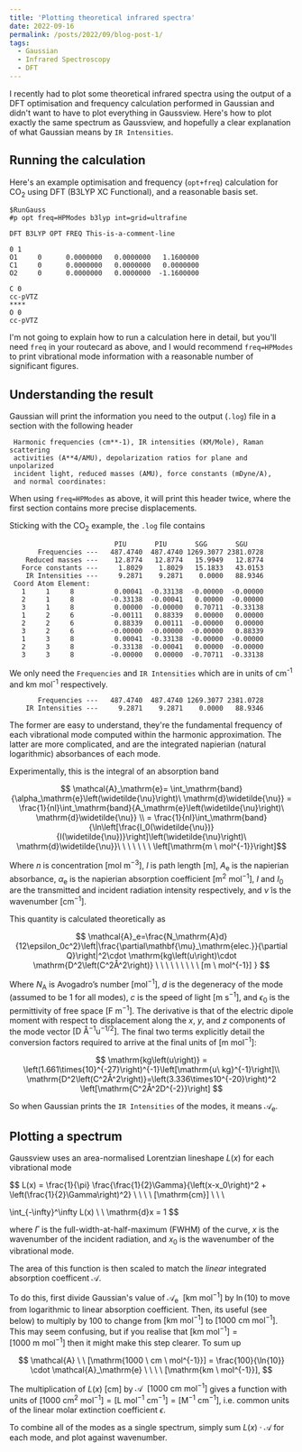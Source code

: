 ```yaml
---
title: 'Plotting theoretical infrared spectra'
date: 2022-09-16
permalink: /posts/2022/09/blog-post-1/
tags:
  - Gaussian
  - Infrared Spectroscopy
  - DFT
---
```


I recently had to plot some theoretical infrared spectra using the output
of a DFT optimisation and frequency calculation performed in Gaussian and didn't
want to have to plot everything in Gaussview. Here's how to plot exactly the
same spectrum as Gaussview, and hopefully a clear explanation of what Gaussian means by `IR Intensities`.

## Running the calculation

Here's an example optimisation and frequency (`opt+freq`) calculation for
CO<sub>2</sub> using DFT (B3LYP XC Functional), and a reasonable basis set.

```text
$RunGauss 
#p opt freq=HPModes b3lyp int=grid=ultrafine

DFT B3LYP OPT FREQ This-is-a-comment-line

0 1
O1     0      0.0000000   0.0000000   1.1600000
C1     0      0.0000000   0.0000000   0.0000000
O2     0      0.0000000   0.0000000  -1.1600000

C 0 
cc-pVTZ
**** 
O 0 
cc-pVTZ
```

I'm not going to explain how to run a calculation here in detail, but you'll need
`freq` in your routecard as above, and I would recommend `freq=HPModes` to print
vibrational mode information with a reasonable number of significant figures.

## Understanding the result

Gaussian will print the information you need to the output (`.log`) file in a
section with the following header

```text
 Harmonic frequencies (cm**-1), IR intensities (KM/Mole), Raman scattering
 activities (A**4/AMU), depolarization ratios for plane and unpolarized
 incident light, reduced masses (AMU), force constants (mDyne/A),
 and normal coordinates:
```

When using `freq=HPModes` as above, it will print this header twice, where the
first section contains more precise displacements.

Sticking with the CO<sub>2</sub> example, the `.log` file contains

```text
                          PIU       PIU       SGG       SGU
       Frequencies ---   487.4740  487.4740 1269.3077 2381.0728
    Reduced masses ---    12.8774   12.8774   15.9949   12.8774
   Force constants ---     1.8029    1.8029   15.1833   43.0153
    IR Intensities ---     9.2871    9.2871    0.0000   88.9346
 Coord Atom Element:
   1     1     8          0.00041  -0.33138  -0.00000  -0.00000
   2     1     8         -0.33138  -0.00041   0.00000  -0.00000
   3     1     8          0.00000  -0.00000   0.70711  -0.33138
   1     2     6         -0.00111   0.88339   0.00000   0.00000
   2     2     6          0.88339   0.00111  -0.00000   0.00000
   3     2     6         -0.00000  -0.00000  -0.00000   0.88339
   1     3     8          0.00041  -0.33138  -0.00000  -0.00000
   2     3     8         -0.33138  -0.00041   0.00000  -0.00000
   3     3     8         -0.00000   0.00000  -0.70711  -0.33138
```

We only need the `Frequencies` and `IR Intensities` which are in units
of cm<sup>-1</sup> and km mol<sup>-1</sup> respectively.

```text
       Frequencies ---   487.4740  487.4740 1269.3077 2381.0728
    IR Intensities ---     9.2871    9.2871    0.0000   88.9346
```

The former are easy to understand, they're the fundamental frequency of each vibrational mode computed within the harmonic approximation. The latter are more complicated, and are the integrated napierian (natural logarithmic) absorbances of each mode.

Experimentally, this is the integral of an absorption band

$$ \mathcal{A}_\mathrm{e}= \int_\mathrm{band}{\alpha_\mathrm{e}\left(\widetilde{\nu}\right)\ \mathrm{d}\widetilde{\nu}} = \frac{1}{nl}\int_\mathrm{band}{A_\mathrm{e}\left(\widetilde{\nu}\right)\ \mathrm{d}\widetilde{\nu}} \\ = \frac{1}{nl}\int_\mathrm{band}{\ln\left[\frac{I_0(\widetilde{\nu})}{I(\widetilde{\nu})}\right]\left(\widetilde{\nu}\right)\ \mathrm{d}\widetilde{\nu}}\ \ \ \ \ \ \ \left[\mathrm{m \ mol^{-1}}\right]$$

Where $n$ is concentration $[\mathrm{mol \ m^{-3}]}$, $l$ is path length $[\mathrm{m}]$, 
$A_\mathrm{e}$ is the napierian absorbance, $\alpha_\mathrm{e}$ is the napierian absorption coefficient $[\mathrm{m^2 \ mol^{-1}}]$, $I$ and $I_0$ are the transmitted and incident
radiation intensity respectively, and $\widetilde{\nu}$ is the wavenumber $[\mathrm{cm}^{-1}]$.

This quantity is calculated theoretically as

$$
\mathcal{A}_e=\frac{N_\mathrm{A}d}{12\epsilon_0c^2}\left|\frac{\partial\mathbf{\mu}_\mathrm{elec.}}{\partial Q}\right|^2\cdot \mathrm{kg\left(u\right)\cdot \mathrm{D^2\left(C^2Å^2\right)} \ \ \ \ \ \ \ \ \ [m \ mol^{-1}] }
$$

Where $N\mathrm{_A}$ is Avogadro’s number $\mathrm{[mol^{-1}]}$, $d$ is the degeneracy of the mode (assumed to be 1 for all modes), $c$ is the speed of light $\mathrm{[m \ s^{-1}]}$, and $\epsilon_0$ is the permittivity of free space $\mathrm{[F \ m^{-1}]}$. The derivative is that of the electric dipole moment with respect to displacement along the $x$, $y$, and $z$ components of the mode vector $\mathrm{[D \ Å^{-1} u^{-1/2}]}$. The final two terms explicitly detail the conversion factors required to arrive at the final units of $[\mathrm{m \ mol^{-1}}]$:

$$
\mathrm{kg\left(u\right)} = \left(1.661\times{10}^{-27}\right)^{-1}\left[\mathrm{u\ kg}^{-1}\right]\\
\mathrm{D^2\left(C^2Å^2\right)}=\left(3.336\times10^{-20}\right)^2 \left[\mathrm{C^2Å^2D^{-2}}\right]
$$

So when Gaussian prints the `IR Intensities` of the modes, it means
$\mathcal{A}_\mathrm{e}$.

## Plotting a spectrum

Gaussview uses an area-normalised Lorentzian lineshape $L(x)$ for each vibrational mode

$$
L(x) = \frac{1}{\pi} \frac{\frac{1}{2}\Gamma}{\left(x-x_0\right)^2 + \left(\frac{1}{2}\Gamma\right)^2} \ \ \ \ [\mathrm{cm}] \\
\ \\

\int_{-\infty}^\infty L(x) \ \ \mathrm{d}x = 1
$$

where $\Gamma$ is the full-width-at-half-maximum (FWHM) of the curve, $x$ is the wavenumber of the incident radiation, 
and $x_0$ is the wavenumber of the vibrational mode.

The area of this function is then scaled to match the *linear* integrated absorption coefficent $\mathcal{A}$.

To do this, first divide Gaussian's value of $\mathcal{A}_\mathrm{e} \ \ [\mathrm{km \ mol^{-1}}]$ by $\ln(10)$ to move from logarithmic to linear
absorption coefficient. Then, its useful (see below) to multiply by 100 to change from $[\mathrm{km \ mol^{-1}}]$ to $[\mathrm{1000 \ cm \ mol^{-1}}]$. This may seem
confusing, but if you realise that $[\mathrm{km \ mol^{-1}}] = [\mathrm{1000 \ m \ mol^{-1}}]$ then it might make this step clearer. To sum up

$$
\mathcal{A} \ \ [\mathrm{1000 \ cm \ mol^{-1}}] = \frac{100}{\ln{10}} \cdot \mathcal{A}_\mathrm{e} \ \ \ \ [\mathrm{km \ mol^{-1}}], 
$$

The multiplication of $L(x) \ [\mathrm{cm}]$ by $\mathcal{A} \ \ [\mathrm{1000 \ cm \ mol^{-1}}]$ gives a function with units of $[\mathrm{1000 \ cm^{2} \ mol^{-1}}] = [\mathrm{L \ mol^{-1} \ cm^{-1}}] = [\mathrm{M^{-1} \ cm^{-1}}]$, i.e. common units of the linear molar extinction coefficient $\epsilon$.

To combine all of the modes as a single spectrum, simply sum $L(x) \cdot \mathcal{A}$ for each mode, and plot against wavenumber.